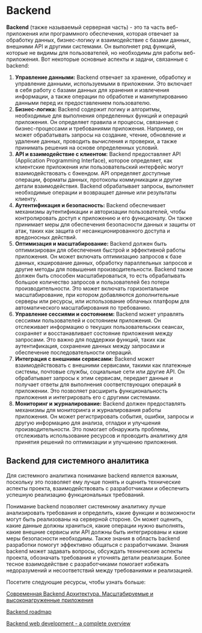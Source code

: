# Backend

**Backend** (также называемый серверная часть) - это та часть веб-приложения или программного обеспечения, которая отвечает за обработку данных, бизнес-логику и взаимодействие с базами данных, внешними API и другими системами. Он выполняет ряд функций, которые не видимы для пользователей, но необходимы для работы веб-приложения. Вот некоторые основные аспекты и задачи, связанные с backend:

1. **Управление данными:** Backend отвечает за хранение, обработку и управление данными, используемыми в приложении. Это включает в себя работу с базами данных для хранения и извлечения информации, а также операции по обработке и манипулированию данными перед их предоставлением пользователю.
2. **Бизнес-логика:** Backend содержит логику и алгоритмы, необходимые для выполнения определенных функций и операций приложения. Он определяет правила и процессы, связанные с бизнес-процессами и требованиями приложения. Например, он может обрабатывать запросы на создание, чтение, обновление и удаление данных, проводить вычисления и проверки, а также принимать решения на основе определенных условий.
3. **API и взаимодействие с клиентом:** Backend предоставляет API (Application Programming Interface), которое определяет, как клиентские приложения или пользовательский интерфейс могут взаимодействовать с бэкендом. API определяет доступные операции, форматы данных, протоколы коммуникации и другие детали взаимодействия. Backend обрабатывает запросы, выполняет необходимые операции и возвращает данные или результаты клиенту.
4. **Аутентификация и безопасность:** Backend обеспечивает механизмы аутентификации и авторизации пользователей, чтобы контролировать доступ к приложению и его функционалу. Он также принимает меры для обеспечения безопасности данных и защиты от атак, таких как защита от несанкционированного доступа и вредоносных действий.
5. **Оптимизация и масштабирование:** Backend должен быть оптимизирован для обеспечения быстрой и эффективной работы приложения. Он может включать оптимизацию запросов к базе данных, кэширование данных, обработку параллельных запросов и другие методы для повышения производительности. Backend также должен быть способен масштабироваться, то есть обрабатывать большое количество запросов и пользователей без потери производительности. Это может включать горизонтальное масштабирование, при котором добавляются дополнительные серверы или ресурсы, или использование облачных платформ для автоматического масштабирования по требованию.
6. **Управление сессиями и состоянием:** Backend может управлять сессиями пользователей и состоянием приложения. Он отслеживает информацию о текущих пользовательских сеансах, сохраняет и восстанавливает состояние приложения между запросами. Это важно для поддержки функций, таких как аутентификация, сохранение данных между запросами и обеспечение последовательности операций.
7. **Интеграция с внешними сервисами:** Backend может взаимодействовать с внешними сервисами, такими как платежные системы, почтовые службы, социальные сети или другие API. Он обрабатывает запросы к этим сервисам, передает данные и получает ответы для выполнения соответствующих операций в приложении. Это позволяет расширить функциональность приложения и интегрировать его с другими системами.
8. **Мониторинг и журналирование:** Backend должен предоставлять механизмы для мониторинга и журналирования работы приложения. Он может регистрировать события, ошибки, запросы и другую информацию для анализа, отладки и улучшения производительности. Это помогает обнаружить проблемы, отслеживать использование ресурсов и проводить аналитику для принятия решений по оптимизации и улучшению приложения.

## Backend для системного аналитика

Для системного аналитика понимание backend является важным, поскольку это позволяет ему лучше понять и оценить технические аспекты проекта, взаимодействовать с разработчиками и обеспечить успешную реализацию функциональных требований.

Понимание backend позволяет системному аналитику лучше анализировать требования и определить, какие функции и возможности могут быть реализованы на серверной стороне. Он может оценить, какие данные должны храниться, какие операции нужно выполнять, какие внешние сервисы или API должны быть интегрированы и какие меры безопасности необходимы. Также знания в область backend разработки помогут эффективно общаться с разработчиками. Знания backend может задавать вопросы, обсуждать технические аспекты проекта, обозначать требования и уточнять детали реализации. Более тесное взаимодействие с разработчиками помогает избежать недоразумений и несоответствий между требованиями и реализацией.



Посетите следующие ресурсы, чтобы узнать больше:

[Современная Backend Архитектура. Масштабируемые и высоконагруженные приложения](https://www.youtube.com/watch?v=ZgojwJEcLn8\&list=PL-0FwrBQScStO\_lDa8EMATvjbDW\_jQn2C\&ab\_channel=%D0%90%D1%80%D1%82%D1%91%D0%BC%D0%A8%D1%83%D0%BC%D0%B5%D0%B9%D0%BA%D0%BE)

[Backend roadmap](https://roadmap.sh/backend)

[Backend web development - a complete overview](https://www.youtube.com/watch?v=XBu54nfzxAQ\&ab\_channel=SuperSimpleDev)
